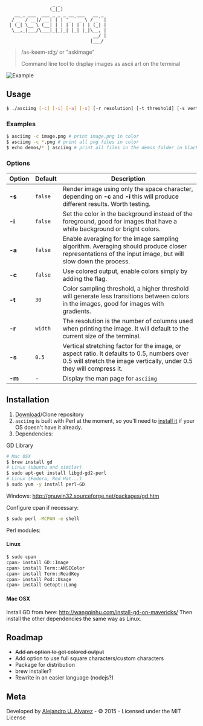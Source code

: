 ```
                 _ _                 
                (_|_)                
   __ _ ___  ___ _ _ _ __ ___   __ _ 
  / _` / __|/ __| | | '_ ` _ \ / _` |
 | (_| \__ \ (__| | | | | | | | (_| |
  \__,_|___/\___|_|_|_| |_| |_|\__, |
                                __/ |
                               |___/ 
```
> /as-keem-ɪdʒ/ or "askimage"
>
> Command line tool to display images as ascii art on the terminal

![Example](https://raw.githubusercontent.com/aurbano/ascii-tty/master/demos/demo.gif)

## Usage
```bash
$ ./asciimg [-c] [-i] [-a] [-s] [-r resolution] [-t threshold] [-s vertical stretching] [image]...
```

### Examples

```bash
$ asciimg -c image.png # print image.png in color
$ asciimg -c *.png # print all png files in color
$ echo demos/* | asciimg # print all files in the demos folder in black and white
```

### Options

| Option | Default | Description |
|---|---|---|
| **-s** | `false` |  Render image using only the space character, depending on **-c** and **-i** this will produce different results. Worth testing. |
| **-i** | `false` |  Set the color in the background instead of the foreground, good for images that have a white background or bright colors. |
| **-a** | `false` |  Enable averaging for the image sampling algorithm. Averaging should produce closer representations of the input image, but will slow down the process. |
| **-c** | `false` | Use colored output, enable colors simply by adding the flag. |
| **-t** | `30` | Color sampling threshold, a higher threshold will generate less transitions between colors in the images, good for images with gradients. |
| **-r** | `width` |  The resolution is the number of columns used when printing the image. It will default to the current size of the terminal. |
| **-s** | `0.5` | Vertical stretching factor for the image, or aspect ratio. It defaults to 0.5, numbers over 0.5 will stretch the image vertically, under 0.5 they will compress it. |
| **-m** | - | Display the man page for `asciimg` |


## Installation
1. [Download](https://github.com/aurbano/asciimg/archive/master.zip)/Clone repository
2. `asciimg` is built with Perl at the moment, so you'll need to [install it](http://learn.perl.org/installing/) if your OS doesn't have it already.
3. Dependencies:

GD Library
```bash
# Mac OSX
$ brew install gd
# Linux (Ubuntu and similar)
$ sudo apt-get install libgd-gd2-perl
# Linux (Fedora, Red Hat...)
$ sudo yum -y install perl-GD
```
Windows: http://gnuwin32.sourceforge.net/packages/gd.htm

Configure cpan if necessary:
```bash
$ sudo perl -MCPAN -e shell
```
Perl modules:

#### Linux
```bash
$ sudo cpan
cpan> install GD::Image
cpan> install Term::ANSIColor
cpan> install Term::ReadKey
cpan> install Pod::Usage
cpan> install Getopt::Long
```
#### Mac OSX
Install GD from here: http://wangqinhu.com/install-gd-on-mavericks/
Then install the other dependencies the same way as Linux.

## Roadmap
* <del>Add an option to get colored output</del>
* Add option to use full square characters/custom characters
* Package for distribution
* brew installer?
* Rewrite in an easier language (nodejs?)

## Meta
Developed by [Alejandro U. Alvarez](http://urbanoalvarez.es) - &copy; 2015 - Licensed under the MIT License
